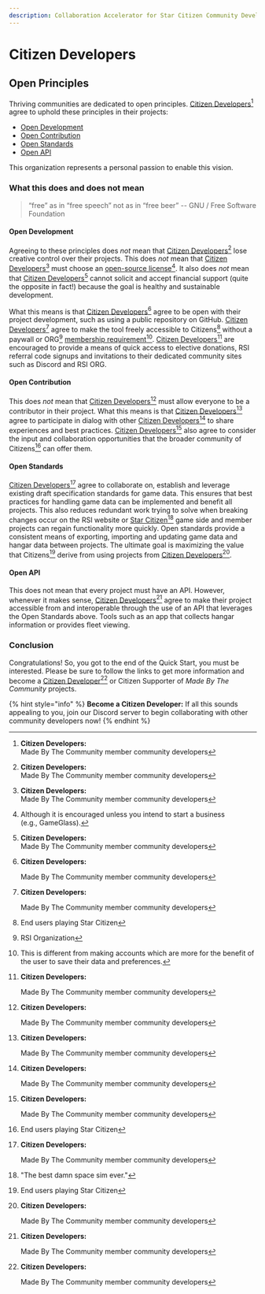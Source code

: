 ```yaml
---
description: Collaboration Accelerator for Star Citizen Community Developers
---
```


# Citizen Developers

## Open Principles

Thriving communities are dedicated to open principles. [Citizen Developers](#user-content-fn-1)[^1] agree to uphold these principles in their projects:

* [Open Development](citizen-developers.md#open-development)
* [Open Contribution](citizen-developers.md#open-contribution)
* [Open Standards](citizen-developers.md#open-standards)
* [Open API](citizen-developers.md#open-api)

This organization represents a personal passion to enable this vision.

### What this does and does not mean

> “free” as in “free speech” not as in “free beer” -- GNU / Free Software Foundation

#### Open Development

Agreeing to these principles does _not_ mean that [Citizen Developers](#user-content-fn-2)[^2] lose creative control over their projects. This does _not_ mean that [Citizen Developers](#user-content-fn-3)[^3] must choose an [open-source license](#user-content-fn-4)[^4]. It also does _not_ mean that [Citizen Developers](#user-content-fn-5)[^5] cannot solicit and accept financial support (quite the opposite in fact!) because the goal is healthy and sustainable development.

What this means is that [Citizen Developers](#user-content-fn-6)[^6] agree to be open with their project development, such as using a public repository on GitHub. [Citizen Developers](#user-content-fn-7)[^7] agree to make the tool freely accessible to Citizens[^8] without a paywall or ORG[^9] [membership requirement](#user-content-fn-10)[^10]. [Citizen Developers](#user-content-fn-11)[^11] are encouraged to provide a means of quick access to elective donations, RSI referral code signups and invitations to their dedicated community sites such as Discord and RSI ORG.

#### Open Contribution

This does _not_ mean that [Citizen Developers](#user-content-fn-12)[^12] must allow everyone to be a contributor in their project. What this means is that [Citizen Developers](#user-content-fn-13)[^13] agree to participate in dialog with other [Citizen Developers](#user-content-fn-14)[^14] to share experiences and best practices. [Citizen Developers](#user-content-fn-15)[^15] also agree to consider the input and collaboration opportunities that the broader community of Citizens[^16] can offer them.

#### Open Standards

[Citizen Developers](#user-content-fn-17)[^17] agree to collaborate on, establish and leverage existing draft specification standards for game data. This ensures that best practices for handling game data can be implemented and benefit all projects. This also reduces redundant work trying to solve when breaking changes occur on the RSI website or [Star Citizen](#user-content-fn-18)[^18] game side and member projects can regain functionality more quickly. Open standards provide a consistent means of exporting, importing and updating game data and hangar data between projects. The ultimate goal is maximizing the value that Citizens[^19] derive from using projects from [Citizen Developers](#user-content-fn-20)[^20].

#### Open API

This does not mean that every project must have an API. However, whenever it makes sense, [Citizen Developers](#user-content-fn-21)[^21] agree to make their project accessible from and interoperable through the use of an API that leverages the Open Standards above. Tools such as an app that collects hangar information or provides fleet viewing.

### Conclusion

Congratulations! So, you got to the end of the Quick Start, you must be interested. Please be sure to follow the links to get more information and become a [Citizen Developer](#user-content-fn-22)[^22] or Citizen Supporter of _Made By The Community_ projects.&#x20;



{% hint style="info" %}
**Become a Citizen Developer:** If all this sounds appealing to you, join our Discord server to begin collaborating with other community developers now!
{% endhint %}

[^1]: **Citizen Developers:**\
    Made By The Community member community developers

[^2]: **Citizen Developers:**\
    Made By The Community member community developers

[^3]: **Citizen Developers:**\
    Made By The Community member community developers

[^4]: Although it is encouraged unless you intend to start a business \
    (e.g., GameGlass).

[^5]: **Citizen Developers:**\
    Made By The Community member community developers

[^6]: **Citizen Developers:**

    Made By The Community member community developers

[^7]: **Citizen Developers:**

    Made By The Community member community developers

[^8]: End users playing Star Citizen

[^9]: RSI Organization

[^10]: This is different from making accounts which are more for the benefit of the user to save their data and preferences.

[^11]: **Citizen Developers:**

    Made By The Community member community developers

[^12]: **Citizen Developers:**

    Made By The Community member community developers

[^13]: **Citizen Developers:**

    Made By The Community member community developers

[^14]: **Citizen Developers:**

    Made By The Community member community developers

[^15]: **Citizen Developers:**

    Made By The Community member community developers

[^16]: End users playing Star Citizen

[^17]: **Citizen Developers:**

    Made By The Community member community developers

[^18]: "The best damn space sim ever."

[^19]: End users playing Star Citizen

[^20]: **Citizen Developers:**

    Made By The Community member community developers

[^21]: **Citizen Developers:**

    Made By The Community member community developers

[^22]: **Citizen Developers:**

    Made By The Community member community developers
